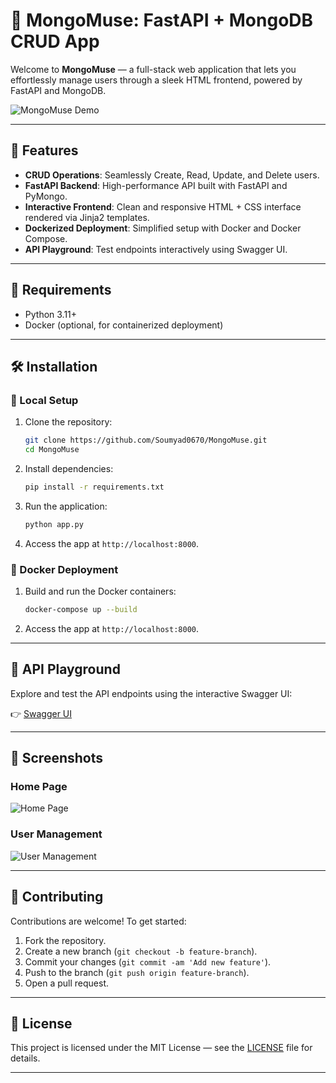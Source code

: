 # 🧠 MongoMuse: FastAPI + MongoDB CRUD App

Welcome to **MongoMuse** — a full-stack web application that lets you effortlessly manage users through a sleek HTML frontend, powered by FastAPI and MongoDB.

![MongoMuse Demo](https://via.placeholder.com/800x400.png?text=MongoMuse+Demo)

---

## 🚀 Features

* **CRUD Operations**: Seamlessly Create, Read, Update, and Delete users.
* **FastAPI Backend**: High-performance API built with FastAPI and PyMongo.
* **Interactive Frontend**: Clean and responsive HTML + CSS interface rendered via Jinja2 templates.
* **Dockerized Deployment**: Simplified setup with Docker and Docker Compose.
* **API Playground**: Test endpoints interactively using Swagger UI.

---

## 🧩 Requirements

* Python 3.11+
* Docker (optional, for containerized deployment)

---

## 🛠️ Installation

### 🔧 Local Setup

1. Clone the repository:

   ```bash
   git clone https://github.com/Soumyad0670/MongoMuse.git
   cd MongoMuse
   ```

2. Install dependencies:

   ```bash
   pip install -r requirements.txt
   ```

3. Run the application:

   ```bash
   python app.py
   ```

4. Access the app at `http://localhost:8000`.

### 🐳 Docker Deployment

1. Build and run the Docker containers:

   ```bash
   docker-compose up --build
   ```

2. Access the app at `http://localhost:8000`.

---

## 🧪 API Playground

Explore and test the API endpoints using the interactive Swagger UI:

👉 [Swagger UI](http://localhost:8000/docs)

---

## 📸 Screenshots

### Home Page

![Home Page](https://via.placeholder.com/800x400.png?text=Home+Page)

### User Management

![User Management](https://via.placeholder.com/800x400.png?text=User+Management)

---

## 🤝 Contributing

Contributions are welcome! To get started:

1. Fork the repository.
2. Create a new branch (`git checkout -b feature-branch`).
3. Commit your changes (`git commit -am 'Add new feature'`).
4. Push to the branch (`git push origin feature-branch`).
5. Open a pull request.

---

## 📄 License

This project is licensed under the MIT License — see the [LICENSE](LICENSE) file for details.

---
